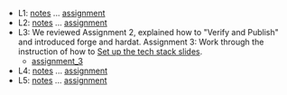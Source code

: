 
- L1: [notes](lecture01.md) ... [assignment](assignment01.md)
- L2: [notes](lecture02.md) ... [assignment](assignment02.md)
- L3: We reviewed Assignment 2, explained how to "Verify and Publish" and introduced forge and hardat. Assignment 3: Work through the instruction of how to [Set up the tech stack slides](https://chapman0-my.sharepoint.com/:p:/g/personal/rkearns_chapman_edu/EVxxMbqeDEZMsdrC5yS8IqkBnwHoZw3HOPr2v74HANpyvg?e=OiaBSI).  
  - [assignment_3](assignment03.md)
- L4: [notes](./lecture04/lecture04_notes.md) ... [assignment](assignment04.md)
- L5: [notes](./lecture05/lecture05_notes.md) ... [assignment](assignment05.md)

